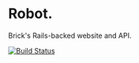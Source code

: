 # Robot.

Brick's Rails-backed website and API.

[![Build Status](https://travis-ci.org/brickrb/scaling-robot.svg?branch=master)](https://travis-ci.org/brickrb/scaling-robot)
